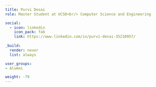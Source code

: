 ```yaml
---
title: Purvi Desai
role: Master Student at UCSD<br/> Computer Science and Engineering

social:
  - icon: linkedin
    icon_pack: fab
    link: https://www.linkedin.com/in/purvi-desai-35210957/
    
_build:
  render: never
  list: always

user_groups:
- Alumni

weight: -79
---
```

